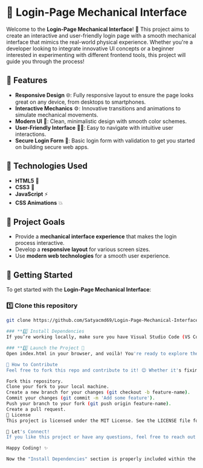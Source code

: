 # 🚀 Login-Page Mechanical Interface

Welcome to the **Login-Page Mechanical Interface**! 🎉 This project aims to create an interactive and user-friendly login page with a smooth mechanical interface that mimics the real-world physical experience. Whether you're a developer looking to integrate innovative UI concepts or a beginner interested in experimenting with different frontend tools, this project will guide you through the process!

## 📌 Features

- **Responsive Design** 🌐: Fully responsive layout to ensure the page looks great on any device, from desktops to smartphones.
- **Interactive Mechanics** ⚙️: Innovative transitions and animations to simulate mechanical movements.
- **Modern UI** 🎨: Clean, minimalistic design with smooth color schemes.
- **User-Friendly Interface** 🧑‍💻: Easy to navigate with intuitive user interactions.
- **Secure Login Form** 🔐: Basic login form with validation to get you started on building secure web apps.

## 🔧 Technologies Used

- **HTML5** 📝
- **CSS3** 🎨
- **JavaScript** ⚡
- **CSS Animations** 💥

## 🎯 Project Goals

- Provide a **mechanical interface experience** that makes the login process interactive.
- Develop a **responsive layout** for various screen sizes.
- Use **modern web technologies** for a smooth user experience.

## 🚀 Getting Started

To get started with the **Login-Page Mechanical Interface**:

### 1️⃣ Clone this repository
```bash
git clone https://github.com/Satyacmd69/Login-Page-Mechanical-Interface.git ```

### **2️⃣ Install Dependencies
If you’re working locally, make sure you have Visual Studio Code (VS Code) installed, along with a browser to test the page. Simply open the index.html file in your preferred browser.

### **3️⃣ Launch the Project 🚀
Open index.html in your browser, and voilà! You're ready to explore the project.

🧩 How to Contribute
Feel free to fork this repo and contribute to it! 😊 Whether it's fixing bugs, adding features, or improving the design, your contributions are welcome.

Fork this repository.
Clone your fork to your local machine.
Create a new branch for your changes (git checkout -b feature-name).
Commit your changes (git commit -m 'Add some feature').
Push your branch to your fork (git push origin feature-name).
Create a pull request.
🔄 License
This project is licensed under the MIT License. See the LICENSE file for more details.

👋 Let's Connect!
If you like this project or have any questions, feel free to reach out! Let's make the web more interactive, one page at a time. 😊

Happy Coding! ✨

Now the "Install Dependencies" section is properly included within the rest of the code! Let me know if you need anything else!

